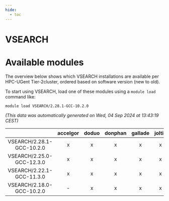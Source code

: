 ```yaml
---
hide:
  - toc
---
```


VSEARCH
=======

# Available modules


The overview below shows which VSEARCH installations are available per HPC-UGent Tier-2cluster, ordered based on software version (new to old).

To start using VSEARCH, load one of these modules using a `module load` command like:

```shell
module load VSEARCH/2.28.1-GCC-10.2.0
```

*(This data was automatically generated on Wed, 04 Sep 2024 at 13:43:19 CEST)*  

| |accelgor|doduo|donphan|gallade|joltik|shinx|skitty|
| :---: | :---: | :---: | :---: | :---: | :---: | :---: | :---: |
|VSEARCH/2.28.1-GCC-10.2.0|x|x|x|x|x|-|x|
|VSEARCH/2.25.0-GCC-12.3.0|x|x|x|x|x|x|x|
|VSEARCH/2.22.1-GCC-11.3.0|x|x|x|x|x|-|x|
|VSEARCH/2.18.0-GCC-10.2.0|-|x|x|x|x|-|x|
